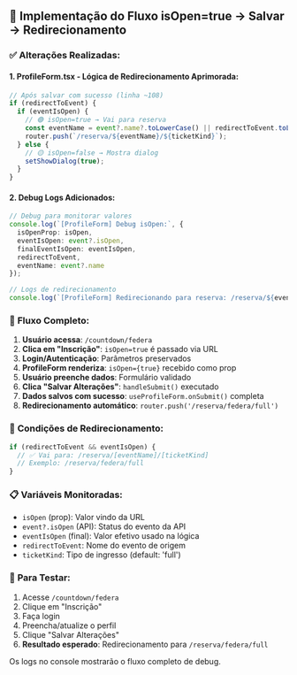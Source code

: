 ## 🎯 **Implementação do Fluxo isOpen=true → Salvar → Redirecionamento**

### ✅ **Alterações Realizadas:**

#### **1. ProfileForm.tsx - Lógica de Redirecionamento Aprimorada:**

```typescript
// Após salvar com sucesso (linha ~108)
if (redirectToEvent) {
  if (eventIsOpen) {
    // 🟢 isOpen=true → Vai para reserva
    const eventName = event?.name?.toLowerCase() || redirectToEvent.toLowerCase();
    router.push(`/reserva/${eventName}/${ticketKind}`);
  } else {
    // 🟡 isOpen=false → Mostra dialog
    setShowDialog(true);
  }
}
```

#### **2. Debug Logs Adicionados:**
```typescript
// Debug para monitorar valores
console.log(`[ProfileForm] Debug isOpen:`, {
  isOpenProp: isOpen,
  eventIsOpen: event?.isOpen,
  finalEventIsOpen: eventIsOpen,
  redirectToEvent,
  eventName: event?.name
});

// Logs de redirecionamento
console.log(`[ProfileForm] Redirecionando para reserva: /reserva/${eventName}/${ticketKind}`);
```

### 🔄 **Fluxo Completo:**

1. **Usuário acessa**: `/countdown/federa` 
2. **Clica em "Inscrição"**: `isOpen=true` é passado via URL
3. **Login/Autenticação**: Parâmetros preservados
4. **ProfileForm renderiza**: `isOpen={true}` recebido como prop
5. **Usuário preenche dados**: Formulário validado
6. **Clica "Salvar Alterações"**: `handleSubmit()` executado
7. **Dados salvos com sucesso**: `useProfileForm.onSubmit()` completa
8. **Redirecionamento automático**: `router.push('/reserva/federa/full')`

### 🎯 **Condições de Redirecionamento:**

```typescript
if (redirectToEvent && eventIsOpen) {
  // ✅ Vai para: /reserva/[eventName]/[ticketKind]
  // Exemplo: /reserva/federa/full
}
```

### 📋 **Variáveis Monitoradas:**

- `isOpen` (prop): Valor vindo da URL
- `event?.isOpen` (API): Status do evento da API
- `eventIsOpen` (final): Valor efetivo usado na lógica
- `redirectToEvent`: Nome do evento de origem
- `ticketKind`: Tipo de ingresso (default: 'full')

### 🔧 **Para Testar:**

1. Acesse `/countdown/federa`
2. Clique em "Inscrição" 
3. Faça login
4. Preencha/atualize o perfil
5. Clique "Salvar Alterações"
6. **Resultado esperado**: Redirecionamento para `/reserva/federa/full`

Os logs no console mostrarão o fluxo completo de debug.
